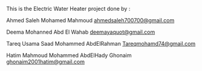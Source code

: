 This is the Electric Water Heater project done by :  

Ahmed Saleh Mohamed Mahmoud                    ahmedsaleh700700@gmail.com  

Deema Mohanned Abd El Wahab                    deemayaquot@gmail.com  

Tareq Usama Saad Mohammed AbdElRahman          Tareqmohamd74@gmail.com

Hatim Mahmoud Mohammed AbdElHady Ghonaim      ghonaim2001hatim@gmail.com

